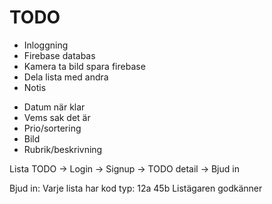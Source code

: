 #  TODO

* Inloggning
* Firebase databas
* Kamera ta bild spara firebase
* Dela lista med andra
* Notis 

- Datum när klar
- Vems sak det är 
- Prio/sortering
- Bild
- Rubrik/beskrivning


Lista TODO -> Login -> Signup
                    -> TODO detail
                    -> Bjud in


Bjud in:
Varje lista har kod typ: 12a 45b
Listägaren godkänner
